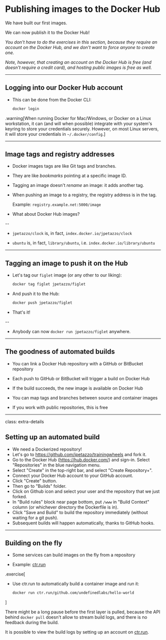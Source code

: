 # Publishing images to the Docker Hub

We have built our first images.

We can now publish it to the Docker Hub!

*You don't have to do the exercises in this section,
because they require an account on the Docker Hub, and we
don't want to force anyone to create one.*

*Note, however, that creating an account on the Docker Hub
is free (and doesn't require a credit card), and hosting
public images is free as well.*

---

## Logging into our Docker Hub account

* This can be done from the Docker CLI:
  ```bash
  docker login
  ```

.warning[When running Docker for Mac/Windows, or
Docker on a Linux workstation, it can (and will when
possible) integrate with your system's keyring to
store your credentials securely. However, on most Linux
servers, it will store your credentials in `~/.docker/config`.]

---

## Image tags and registry addresses

* Docker images tags are like Git tags and branches.

* They are like *bookmarks* pointing at a specific image ID.

* Tagging an image doesn't *rename* an image: it adds another tag.

* When pushing an image to a registry, the registry address is in the tag.

  Example: `registry.example.net:5000/image`

* What about Docker Hub images?

--

* `jpetazzo/clock` is, in fact, `index.docker.io/jpetazzo/clock`

* `ubuntu` is, in fact, `library/ubuntu`, i.e. `index.docker.io/library/ubuntu`

---

## Tagging an image to push it on the Hub

* Let's tag our `figlet` image (or any other to our liking):
  ```bash
  docker tag figlet jpetazzo/figlet
  ```

* And push it to the Hub:
  ```bash
  docker push jpetazzo/figlet
  ```

* That's it!

--

* Anybody can now `docker run jpetazzo/figlet` anywhere.

---

## The goodness of automated builds

* You can link a Docker Hub repository with a GitHub or BitBucket repository

* Each push to GitHub or BitBucket will trigger a build on Docker Hub

* If the build succeeds, the new image is available on Docker Hub

* You can map tags and branches between source and container images

* If you work with public repositories, this is free

---

class: extra-details

## Setting up an automated build

* We need a Dockerized repository!
* Let's go to https://github.com/jpetazzo/trainingwheels and fork it.
* Go to the Docker Hub (https://hub.docker.com/) and sign-in. Select "Repositories" in the blue navigation menu.
* Select "Create" in the top-right bar, and select "Create Repository+".
* Connect your Docker Hub account to your GitHub account.
* Click "Create" button.
* Then go to "Builds" folder.
* Click on Github icon and select your user and the repository that we just forked.
* In "Build rules" block near page bottom, put `/www` in "Build Context" column (or whichever directory the Dockerfile is in).
* Click "Save and Build" to build the repository immediately (without waiting for a git push).
* Subsequent builds will happen automatically, thanks to GitHub hooks.

---

## Building on the fly

- Some services can build images on the fly from a repository

- Example: [ctr.run](https://ctr.run/)

.exercise[

- Use ctr.run to automatically build a container image and run it:
  ```bash
  docker run ctr.run/github.com/undefinedlabs/hello-world
  ```

]

There might be a long pause before the first layer is pulled,
because the API behind `docker pull` doesn't allow to stream build logs, and there is no feedback during the build.

It is possible to view the build logs by setting up an account on [ctr.run](https://ctr.run/).
